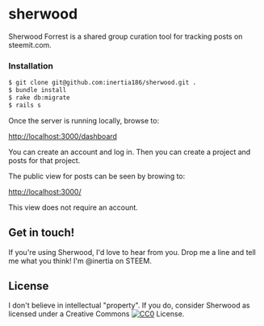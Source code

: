 # sherwood

Sherwood Forrest is a shared group curation tool for tracking posts on steemit.com.

### Installation

```bash
$ git clone git@github.com:inertia186/sherwood.git .
$ bundle install
$ rake db:migrate
$ rails s
```

Once the server is running locally, browse to:

[http://localhost:3000/dashboard](http://localhost:3000/dashboard)

You can create an account and log in.  Then you can create a project and posts for that project.

The public view for posts can be seen by browing to:

[http://localhost:3000/](http://localhost:3000/)

This view does not require an account.

## Get in touch!

If you're using Sherwood, I'd love to hear from you.  Drop me a line and tell me what you think!  I'm @inertia on STEEM.
  
## License

I don't believe in intellectual "property".  If you do, consider Sherwood as licensed under a Creative Commons [![CC0](http://i.creativecommons.org/p/zero/1.0/80x15.png)](http://creativecommons.org/publicdomain/zero/1.0/) License.
